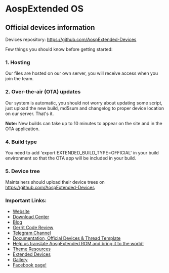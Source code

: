 # AospExtended OS
## Official devices information

Devices repository: https://github.com/AospExtended-Devices

Few things you should know before getting started:

### 1. Hosting

Our files are hosted on our own server, you will receive access when you join the team.

### 2. Over-the-air (OTA) updates
Our system is automatic, you should not worry about updating some script, just upload the new build, md5sum and changelog to proper device location on our server. That's it.

**Note:** New builds can take up to 10 minutes to appear on the site and in the OTA application.

### 4. Build type
You need to add 'export EXTENDED_BUILD_TYPE=OFFICIAL' in your build environment so that the OTA app will be included in your build.

### 5. Device tree
Maintainers should upload their device trees on https://github.com/AospExtended-Devices

### Important Links:

- [Website](http://www.aospextended.com/)
- [Download Center](https://downloads.aospextended.com/)
- [Blog](https://blog.aospextended.com/)
- [Gerrit Code Review](http://gerrit.aospextended.com/)
- [Telegram Channel](https://telegram.me/aospextended/)
- [Documentation, Official Devices & Thread Template](https://github.com/AospExtended/Documentation_and_thread-template/) 
- [Help us translate AospExtended ROM and bring it to the world!](http://translate.aospextended.com/)
- [Theme Resources](https://github.com/AospExtended/AEX-Scripts/) 
- [Extended Devices](https://github.com/AospExtended-devices/)
- [Gallery](https://aospextended.com/gallery)
- [Facebook page!](https://www.facebook.com/aospextended/)

